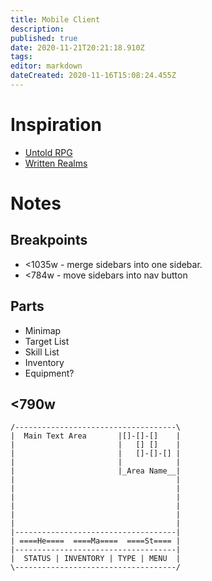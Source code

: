 ```yaml
---
title: Mobile Client
description: 
published: true
date: 2020-11-21T20:21:18.910Z
tags: 
editor: markdown
dateCreated: 2020-11-16T15:08:24.455Z
---
```


# Inspiration
- [Untold RPG](https://apps.apple.com/us/app/untold-rpg/id1486667077)
- [Written Realms](https://writtenrealms.com/home)

# Notes
## Breakpoints
- <1035w - merge sidebars into one sidebar.
- <784w - move sidebars into nav button

## Parts
- Minimap
- Target List
- Skill List
- Inventory
- Equipment?

## <790w
```
/------------------------------------\
|  Main Text Area       |[]-[]-[]    |
|                       |   [] []    |
|                       |   []-[]-[] |
|                       |            |
|                       |_Area Name__|
|                                    |
|                                    |
|                                    |
|                                    |
|                                    |
|                                    |
|------------------------------------|
| ====He====  ====Ma====  ====St==== |
|------------------------------------|
|  STATUS | INVENTORY | TYPE | MENU  |
\------------------------------------/
```

